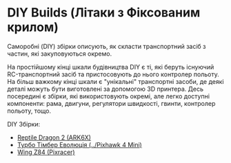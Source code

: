 # DIY Builds (Літаки з Фіксованим крилом)

Саморобні (DIY) збірки описують, як скласти транспортний засіб з частин, які закуповуються окремо.

На простійшому кінці шкали будівництва DIY є ті, які беруть існуючий RC-транспортний засіб та пристосовують до нього контролер польоту.
На більш важкому кінці шкали є "унікальні" транспортні засоби, де деякі деталі можуть бути виготовлені за допомогою 3D принтера.
Десь посередині є збірки, які використовують окремі, але легко доступні компоненти: рама, двигуни, регулятори швидкості, гвинти, контролер польоту, тощо.

DIY Збірки:

- [Reptile Dragon 2 (ARK6X)](../frames_plane/reptile_dragon_2.md)
- [Турбо Тімбер Еволюція (../Pixhawk 4 Mini)](../frames_plane/turbo_timber_evolution.md)
- [Wing Z84 (Pixracer)](../frames_plane/wing_wing_z84.md)
